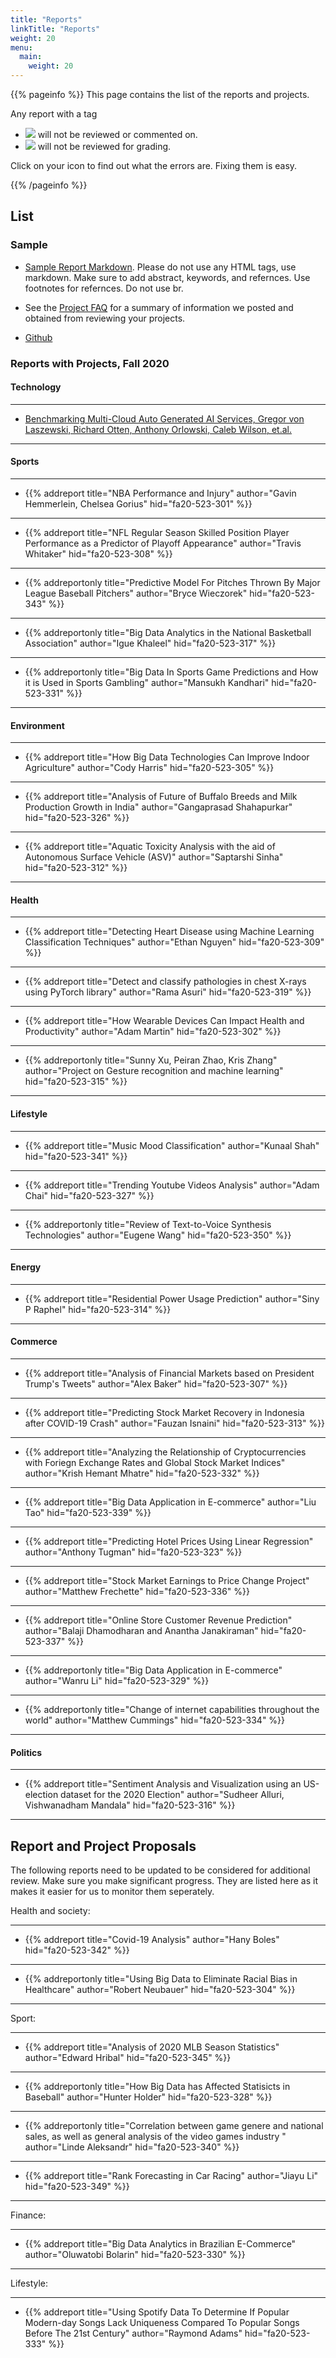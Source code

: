 ```yaml
---
title: "Reports"
linkTitle: "Reports"
weight: 20
menu:
  main:
    weight: 20
---
```


{{% pageinfo %}}
This page contains the list of the reports and projects.

Any report with a tag

* ![](../report/failed-check.png) will not 
be reviewed or commented on.
* ![](../report/failed-status.png) will not 
be reviewed for grading. 

Click on your icon to find out what the errors are. Fixing them is easy.

{{% /pageinfo %}}

## List

### Sample

* [Sample Report Markdown](https://raw.githubusercontent.com/cybertraining-dsc/fa20-523-301/main/project/project.md). Please
do not use any HTML tags, use markdown. Make sure to add abstract,
keywords, and refernces. Use footnotes for refernces. Do not use br.

* See the [Project FAQ](project-faq) for a summary of information we
  posted and obtained from reviewing your projects.

* [Github](https://github.com/cybertraining-dsc)

### Reports with Projects, Fall 2020

#### Technology


---

*
  [Benchmarking Multi-Cloud Auto Generated AI Services, Gregor von Laszewski, Richard Otten, Anthony Orlowski, Caleb Wilson, et.al.](https://github.com/laszewski/laszewski.github.io/raw/master/papers/vonLaszewski-openapi.pdf)

---

#### Sports

---

* {{% addreport title="NBA Performance and Injury" author="Gavin Hemmerlein, Chelsea Gorius" hid="fa20-523-301" %}}

---

* {{% addreport title="NFL Regular Season Skilled Position Player Performance as a Predictor of Playoff Appearance" author="Travis Whitaker" hid="fa20-523-308" %}}

---

* {{% addreportonly title="Predictive Model For Pitches Thrown By Major League Baseball Pitchers" author="Bryce Wieczorek" hid="fa20-523-343" %}}

---

* {{% addreportonly title="Big Data Analytics in the National Basketball Association" author="Igue Khaleel" hid="fa20-523-317" %}}

---

* {{% addreportonly title="Big Data In Sports Game Predictions and How it is Used in Sports Gambling" author="Mansukh Kandhari" hid="fa20-523-331" %}}

---


#### Environment


---

* {{% addreport title="How Big Data Technologies Can Improve Indoor Agriculture" author="Cody Harris" hid="fa20-523-305" %}}

---

* {{% addreport title="Analysis of Future of Buffalo Breeds and Milk Production Growth in India" author="Gangaprasad Shahapurkar" hid="fa20-523-326" %}}

---

* {{% addreport title="Aquatic Toxicity Analysis with the aid of Autonomous Surface Vehicle (ASV)" author="Saptarshi Sinha" hid="fa20-523-312" %}}

---


#### Health


---

* {{% addreport title="Detecting Heart Disease using Machine Learning Classification Techniques" author="Ethan Nguyen" hid="fa20-523-309" %}}

---

* {{% addreport title="Detect and classify pathologies in chest X-rays using PyTorch library" author="Rama Asuri" hid="fa20-523-319" %}}

---

* {{% addreport title="How Wearable Devices Can Impact Health and Productivity" author="Adam Martin" hid="fa20-523-302" %}}

---

* {{% addreportonly title="Sunny Xu, Peiran Zhao, Kris Zhang" author="Project on Gesture recognition and machine learning" hid="fa20-523-315" %}}

---


#### Lifestyle


---

* {{% addreport
	title="Music Mood Classification"
	author="Kunaal Shah"
	hid="fa20-523-341" %}}

---

* {{% addreport
	title="Trending Youtube Videos Analysis"
	author="Adam Chai"
	hid="fa20-523-327" %}}

---

* {{% addreportonly title="Review of Text-to-Voice Synthesis Technologies" author="Eugene Wang" hid="fa20-523-350" %}}

---


#### Energy


---

* {{% addreport title="Residential Power Usage Prediction" author="Siny P Raphel" hid="fa20-523-314" %}}

---



#### Commerce


---

* {{% addreport title="Analysis of Financial Markets based on President Trump's Tweets" author="Alex Baker" hid="fa20-523-307" %}}

---

* {{% addreport title="Predicting Stock Market Recovery in Indonesia after COVID-19 Crash" author="Fauzan Isnaini" hid="fa20-523-313" %}}

---

* {{% addreport title="Analyzing the Relationship of Cryptocurrencies with Foriegn Exchange Rates and Global Stock Market Indices" author="Krish Hemant Mhatre" hid="fa20-523-332" %}}

---

* {{% addreport title="Big Data Application in E-commerce" author="Liu Tao" hid="fa20-523-339" %}}

---

* {{% addreport title="Predicting Hotel Prices Using Linear Regression" author="Anthony Tugman" hid="fa20-523-323" %}}

---

* {{% addreport title="Stock Market Earnings to Price Change Project" author="Matthew Frechette" hid="fa20-523-336" %}}

---

* {{% addreport
      title="Online Store Customer Revenue Prediction"
      author="Balaji Dhamodharan and Anantha Janakiraman"
	  hid="fa20-523-337" %}}

---

* {{% addreportonly title="Big Data Application in E-commerce" author="Wanru Li" hid="fa20-523-329" %}}

---

* {{% addreportonly title="Change of internet capabilities throughout the world" author="Matthew Cummings" hid="fa20-523-334" %}}

---


#### Politics


---

* {{% addreport title="Sentiment Analysis and Visualization using an US-election dataset for the 2020 Election" author="Sudheer Alluri, Vishwanadham Mandala" hid="fa20-523-316" %}}

---





## Report and Project Proposals

The following reports need to be updated to be considered for
additional review. Make sure you make significant progress.
They are listed here as it makes it easier for us to monitor them
seperately.

Health and society:


---

* {{% addreport title="Covid-19 Analysis" author="Hany Boles" hid="fa20-523-342" %}}

---

* {{% addreportonly title="Using Big Data to Eliminate Racial Bias in Healthcare" author="Robert Neubauer" hid="fa20-523-304" %}}

---


Sport:


---

* {{% addreport title="Analysis of 2020 MLB Season Statistics" author="Edward Hribal" hid="fa20-523-345" %}}

---

* {{% addreportonly title="How Big Data has Affected Statisicts in Baseball" author="Hunter Holder" hid="fa20-523-328" %}}

---

* {{% addreportonly title="Correlation between game genere and national sales, as well as general analysis of the video games industry " author="Linde Aleksandr" hid="fa20-523-340" %}}

---

* {{% addreport title="Rank Forecasting in Car Racing" author="Jiayu Li" hid="fa20-523-349" %}}

---


Finance:


---

* {{% addreport title="Big Data Analytics in Brazilian E-Commerce" author="Oluwatobi Bolarin" hid="fa20-523-330" %}}

---

Lifestyle:


---

* {{% addreport title="Using Spotify Data To Determine If Popular Modern-day Songs Lack Uniqueness Compared To Popular Songs Before The 21st Century" author="Raymond Adams" hid="fa20-523-333" %}}








